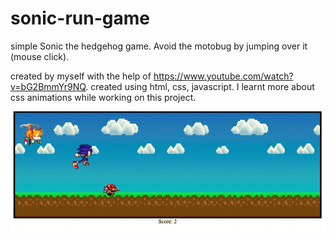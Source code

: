 # sonic-run-game
simple Sonic the hedgehog game. Avoid the motobug by jumping over it (mouse click).  

created by myself with the help of https://www.youtube.com/watch?v=bG2BmmYr9NQ.
created using html, css, javascript. 
I learnt more about css animations while working on this project. 


![my screenshot](screenshot.png)
